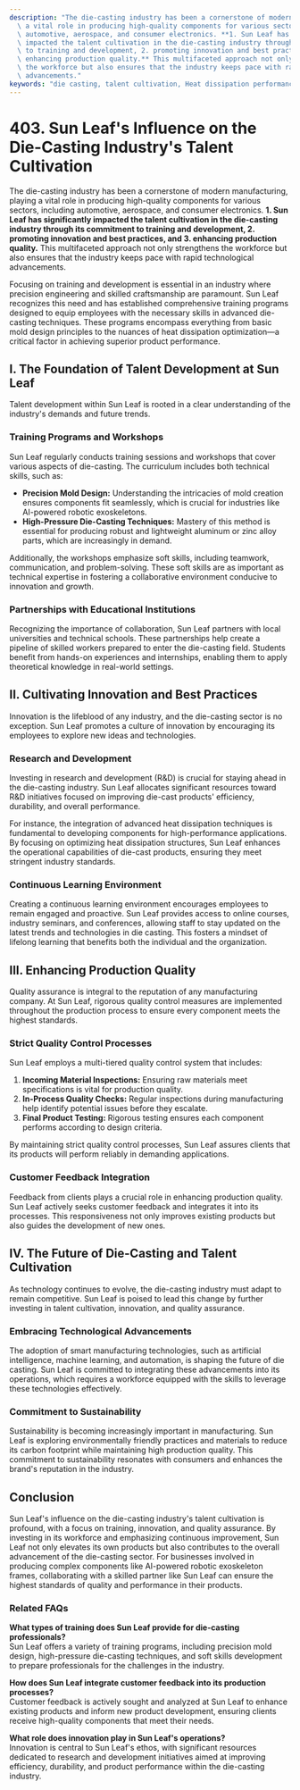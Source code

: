 ```yaml
---
description: "The die-casting industry has been a cornerstone of modern manufacturing, playing\
  \ a vital role in producing high-quality components for various sectors, including\
  \ automotive, aerospace, and consumer electronics. **1. Sun Leaf has significantly\
  \ impacted the talent cultivation in the die-casting industry through its commitment\
  \ to training and development, 2. promoting innovation and best practices, and 3.\
  \ enhancing production quality.** This multifaceted approach not only strengthens\
  \ the workforce but also ensures that the industry keeps pace with rapid technological\
  \ advancements."
keywords: "die casting, talent cultivation, Heat dissipation performance, Heat sink"
---
```

# 403. Sun Leaf's Influence on the Die-Casting Industry's Talent Cultivation

The die-casting industry has been a cornerstone of modern manufacturing, playing a vital role in producing high-quality components for various sectors, including automotive, aerospace, and consumer electronics. **1. Sun Leaf has significantly impacted the talent cultivation in the die-casting industry through its commitment to training and development, 2. promoting innovation and best practices, and 3. enhancing production quality.** This multifaceted approach not only strengthens the workforce but also ensures that the industry keeps pace with rapid technological advancements.

Focusing on training and development is essential in an industry where precision engineering and skilled craftsmanship are paramount. Sun Leaf recognizes this need and has established comprehensive training programs designed to equip employees with the necessary skills in advanced die-casting techniques. These programs encompass everything from basic mold design principles to the nuances of heat dissipation optimization—a critical factor in achieving superior product performance. 

## **I. The Foundation of Talent Development at Sun Leaf**

Talent development within Sun Leaf is rooted in a clear understanding of the industry's demands and future trends. 

### Training Programs and Workshops

Sun Leaf regularly conducts training sessions and workshops that cover various aspects of die-casting. The curriculum includes both technical skills, such as:

- **Precision Mold Design:** Understanding the intricacies of mold creation ensures components fit seamlessly, which is crucial for industries like AI-powered robotic exoskeletons.
- **High-Pressure Die-Casting Techniques:** Mastery of this method is essential for producing robust and lightweight aluminum or zinc alloy parts, which are increasingly in demand.

Additionally, the workshops emphasize soft skills, including teamwork, communication, and problem-solving. These soft skills are as important as technical expertise in fostering a collaborative environment conducive to innovation and growth.

### Partnerships with Educational Institutions

Recognizing the importance of collaboration, Sun Leaf partners with local universities and technical schools. These partnerships help create a pipeline of skilled workers prepared to enter the die-casting field. Students benefit from hands-on experiences and internships, enabling them to apply theoretical knowledge in real-world settings.

## **II. Cultivating Innovation and Best Practices**

Innovation is the lifeblood of any industry, and the die-casting sector is no exception. Sun Leaf promotes a culture of innovation by encouraging its employees to explore new ideas and technologies. 

### Research and Development

Investing in research and development (R&D) is crucial for staying ahead in the die-casting industry. Sun Leaf allocates significant resources toward R&D initiatives focused on improving die-cast products' efficiency, durability, and overall performance. 

For instance, the integration of advanced heat dissipation techniques is fundamental to developing components for high-performance applications. By focusing on optimizing heat dissipation structures, Sun Leaf enhances the operational capabilities of die-cast products, ensuring they meet stringent industry standards.

### Continuous Learning Environment

Creating a continuous learning environment encourages employees to remain engaged and proactive. Sun Leaf provides access to online courses, industry seminars, and conferences, allowing staff to stay updated on the latest trends and technologies in die casting. This fosters a mindset of lifelong learning that benefits both the individual and the organization.

## **III. Enhancing Production Quality**

Quality assurance is integral to the reputation of any manufacturing company. At Sun Leaf, rigorous quality control measures are implemented throughout the production process to ensure every component meets the highest standards.

### Strict Quality Control Processes

Sun Leaf employs a multi-tiered quality control system that includes:

1. **Incoming Material Inspections:** Ensuring raw materials meet specifications is vital for production quality.
2. **In-Process Quality Checks:** Regular inspections during manufacturing help identify potential issues before they escalate.
3. **Final Product Testing:** Rigorous testing ensures each component performs according to design criteria.

By maintaining strict quality control processes, Sun Leaf assures clients that its products will perform reliably in demanding applications.

### Customer Feedback Integration

Feedback from clients plays a crucial role in enhancing production quality. Sun Leaf actively seeks customer feedback and integrates it into its processes. This responsiveness not only improves existing products but also guides the development of new ones.

## **IV. The Future of Die-Casting and Talent Cultivation**

As technology continues to evolve, the die-casting industry must adapt to remain competitive. Sun Leaf is poised to lead this change by further investing in talent cultivation, innovation, and quality assurance.

### Embracing Technological Advancements

The adoption of smart manufacturing technologies, such as artificial intelligence, machine learning, and automation, is shaping the future of die casting. Sun Leaf is committed to integrating these advancements into its operations, which requires a workforce equipped with the skills to leverage these technologies effectively.

### Commitment to Sustainability

Sustainability is becoming increasingly important in manufacturing. Sun Leaf is exploring environmentally friendly practices and materials to reduce its carbon footprint while maintaining high production quality. This commitment to sustainability resonates with consumers and enhances the brand's reputation in the industry.

## **Conclusion**

Sun Leaf's influence on the die-casting industry's talent cultivation is profound, with a focus on training, innovation, and quality assurance. By investing in its workforce and emphasizing continuous improvement, Sun Leaf not only elevates its own products but also contributes to the overall advancement of the die-casting sector. For businesses involved in producing complex components like AI-powered robotic exoskeleton frames, collaborating with a skilled partner like Sun Leaf can ensure the highest standards of quality and performance in their products.

### Related FAQs

**What types of training does Sun Leaf provide for die-casting professionals?**  
Sun Leaf offers a variety of training programs, including precision mold design, high-pressure die-casting techniques, and soft skills development to prepare professionals for the challenges in the industry.

**How does Sun Leaf integrate customer feedback into its production processes?**  
Customer feedback is actively sought and analyzed at Sun Leaf to enhance existing products and inform new product development, ensuring clients receive high-quality components that meet their needs.

**What role does innovation play in Sun Leaf's operations?**  
Innovation is central to Sun Leaf's ethos, with significant resources dedicated to research and development initiatives aimed at improving efficiency, durability, and product performance within the die-casting industry.

